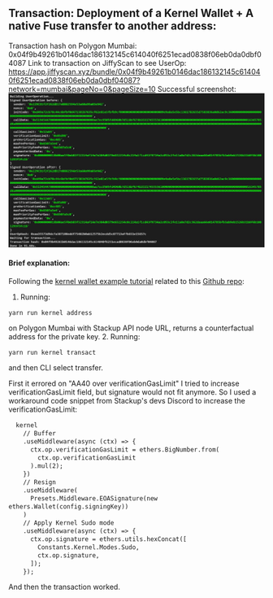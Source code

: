 ## Transaction: Deployment of a Kernel Wallet + A native Fuse transfer to another address: 
Transaction hash on Polygon Mumbai: 0x04f9b49261b0146dac186132145c614040f6251ecad0838f06eb0da0dbf04087 
Link to transaction on JiffyScan to see UserOp: https://app.jiffyscan.xyz/bundle/0x04f9b49261b0146dac186132145c614040f6251ecad0838f06eb0da0dbf04087?network=mumbai&pageNo=0&pageSize=10
Successful screenshot: ![Screenshot of transfer](transfer.jpg)

#### Brief explanation:
Following the [kernel wallet example tutorial](https://docs.stackup.sh/docs/erc-4337-examples-zerodev-kernel) related to this [Github repo](https://github.com/stackup-wallet/erc-4337-examples):
1.  Running:
```
yarn run kernel address 
```
on Polygon Mumbai with Stackup API node URL, returns a counterfactual address for the private key.
2. Running:
```
yarn run kernel transact
```
and then CLI select transfer.

First it errored on "AA40 over verificationGasLimit"
I tried to increase verificationGasLimit field, but signature would not fit anymore.
So I used a workaround code snippet from Stackup's devs Discord to increase the verificationGasLimit:
```
  kernel
    // Buffer
    .useMiddleware(async (ctx) => {
      ctx.op.verificationGasLimit = ethers.BigNumber.from(
        ctx.op.verificationGasLimit
      ).mul(2);
    })
    // Resign
    .useMiddleware(
      Presets.Middleware.EOASignature(new ethers.Wallet(config.signingKey))
    )
    // Apply Kernel Sudo mode
    .useMiddleware(async (ctx) => {
      ctx.op.signature = ethers.utils.hexConcat([
        Constants.Kernel.Modes.Sudo,
        ctx.op.signature,
      ]);
    });
```
And then the transaction worked.


